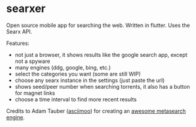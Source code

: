 # searxer
Open source mobile app for searching the web.
Written in flutter.
Uses the Searx API.

Features:
- not just a browser, it shows results like the google search app, except not a spyware
- many engines (ddg, google, bing, etc.)
- select the categories you want (some are still WIP)
- choose any searx instance in the settings (just paste the url)
- shows seed/peer number when searching torrents, it also has a button for magnet links
- choose a time interval to find more recent results

Credits to Adam Tauber ([asciimoo](https://github.com/asciimoo/)) for creating an [awesome metasearch engine](https://github.com/asciimoo/searx).
